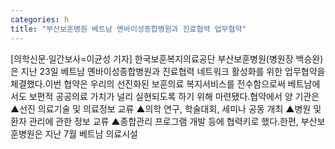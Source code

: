 ```yaml
---
categories: h
title: "부산보훈병원 베트남 옌바이성종합병원과 진료협력 업무협약"
---
```

[의학신문·일간보사=이균성 기자] 한국보훈복지의료공단 부산보훈병원(병원장 백승완)은 지난 23일 베트남 옌바이성종합병원과 진료협력 네트워크 활성화를 위한 업무협약을 체결했다.이번 협약은 우리의 선진화된 보훈의료 복지서비스를 전수함으로써 베트남에서도 보편적 공공의료 가치가 널리 실현되도록 하기 위해 마련됐다.협약에서 양 기관은 ▲선진 의료기술 및 의료정보 교류 ▲의학 연구, 학술대회, 세미나 공동 개최 ▲병원 및 환자 관리에 관한 정보 교류 ▲종합관리 프로그램 개발 등에 협력키로 했다.한편, 부산보훈병원은 지난 7월 베트남 의료시설